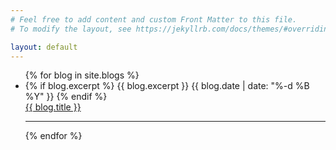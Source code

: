 ```yaml
---
# Feel free to add content and custom Front Matter to this file.
# To modify the layout, see https://jekyllrb.com/docs/themes/#overriding-theme-defaults

layout: default
---
```


<ul>
  {% for blog in site.blogs %}
    <li>
        {% if blog.excerpt %}
            {{ blog.excerpt }}
            {{ blog.date | date: "%-d %B %Y" }}  
        {% endif %}
        <br/>
        <a href="{{ blog.url }}">{{ blog.title }}</a>
    </li>
    <hr>
  {% endfor %}
</ul>

